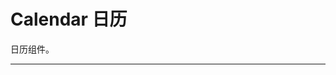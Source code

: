 # Calendar 日历

日历组件。

---

<script setup>
import CalendarBasicUse from "./component/calendar-basic-use.md"
import CalendarApi from "./component/calendar-api.md"
import CalendarTip from "./component/calendar-tip.md"
</script>

<calendar-basic-use />
<calendar-api />
<calendar-tip />
